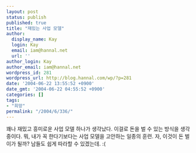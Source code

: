 ```yaml
---
layout: post
status: publish
published: true
title: "재밌는 사업 모델"
author:
  display_name: Kay
  login: Kay
  email: iam@hannal.net
  url: ''
author_login: Kay
author_email: iam@hannal.net
wordpress_id: 281
wordpress_url: http://blog.hannal.com/wp/?p=281
date: '2004-06-22 13:55:52 +0900'
date_gmt: '2004-06-22 04:55:52 +0900'
categories: []
tags:
- "희망"
permalink: "/2004/6/336/"
---
```

<p>꽤나 재밌고 흥미로운 사업 모델 하나가 생각났다. 이걸로 돈을 벌 수 있는 방식을 생각 중이다. 뭐, 내가 꼭 한다기보다는 사업 모델을 고안하는 일종의 훈련. 자, 이것이 돈 벌이가 될까? 남들도 쉽게 따라할 수 있겠는데. :(</p>
